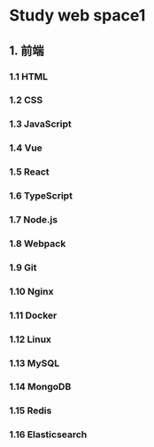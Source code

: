 # Study web space1
## 1. 前端
### 1.1 HTML
### 1.2 CSS
### 1.3 JavaScript
### 1.4 Vue
### 1.5 React
### 1.6 TypeScript
### 1.7 Node.js
### 1.8 Webpack
### 1.9 Git
### 1.10 Nginx
### 1.11 Docker
### 1.12 Linux
### 1.13 MySQL
### 1.14 MongoDB
### 1.15 Redis
### 1.16 Elasticsearch

